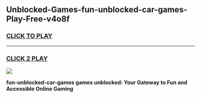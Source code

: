 
## Unblocked-Games-fun-unblocked-car-games-Play-Free-v4o8f
<h3>
<a href="https://premium76.site?title=fun-unblocked-car-games&ref=15A">CLICK TO PLAY</a></h3>
<hr>

<h3>
<a href="https://premium76.site?title=fun-unblocked-car-games&ref=15A">CLICK 2 PLAY</a>
  
</h3>

<a href="https://premium76.site?title=fun-unblocked-car-games&ref=15A"><img src="https://clearcache.store/games.png"></a>


**fun-unblocked-car-games games unblocked: Your Gateway to Fun and Accessible Online Gaming**
